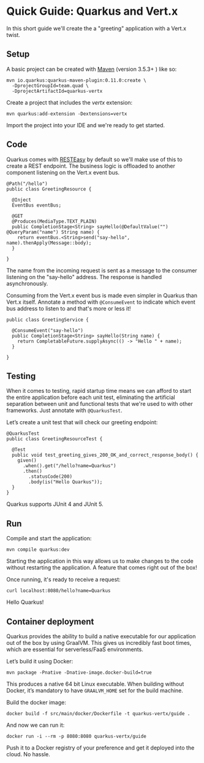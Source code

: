 # Quick Guide: Quarkus and Vert.x
In this short guide we'll create the a "greeting" application with a Vert.x twist.

## Setup
A basic project can be created with [Maven](https://maven.apache.org/download.cgi) (version 3.5.3+ ) like so:

    mvn io.quarkus:quarkus-maven-plugin:0.11.0:create \
      -DprojectGroupId=team.quad \
      -DprojectArtifactId=quarkus-vertx

Create a project that includes the _vertx_ extension:

    mvn quarkus:add-extension -Dextensions=vertx

Import the project into your IDE and we're ready to get started.

## Code
Quarkus comes with [RESTEasy](https://resteasy.github.io/) by default so we'll make use of this to create a REST endpoint. The business logic is offloaded to another component listening on the Vert.x event bus.

    @Path("/hello")
    public class GreetingResource {
    
      @Inject
      EventBus eventBus;
    
      @GET
      @Produces(MediaType.TEXT_PLAIN)
      public CompletionStage<String> sayHello(@DefaultValue("") @QueryParam("name") String name) {
        return eventBus.<String>send("say-hello", name).thenApply(Message::body);
      }
    
    }

The name from the incoming request is sent as a message to the consumer listening on the "say-hello" address. The response is handled asynchronously.

Consuming from the Vert.x event bus is made even simpler in Quarkus than Vert.x itself. Annotate a method with `@ConsumeEvent` to indicate which event bus address to listen to and that's more or less it!

    public class GreetingService {
    
      @ConsumeEvent("say-hello")
      public CompletionStage<String> sayHello(String name) {
        return CompletableFuture.supplyAsync(() -> "Hello " + name);
      }
    
    }

## Testing
When it comes to testing, rapid startup time means we can afford to start the entire application before each unit test, eliminating the artificial separation between unit and functional tests that we're used to with other frameworks. Just annotate with `@QuarkusTest`. 

Let’s create a unit test that will check our greeting endpoint:

    @QuarkusTest
    public class GreetingResourceTest {
    
      @Test
      public void test_greeting_gives_200_OK_and_correct_response_body() {
        given()
          .when().get("/hello?name=Quarkus")
          .then()
            .statusCode(200)
            .body(is("Hello Quarkus"));
      }
    }

Quarkus supports JUnit 4 and JUnit 5.

## Run
Compile and start the application:

    mvn compile quarkus:dev

Starting the application in this way allows us to make changes to the code without restarting the application. A feature that comes right out of the box!

Once running, it's ready to receive a request:

    curl localhost:8080/hello?name=Quarkus

Hello Quarkus!


## Container deployment
Quarkus provides the ability to build a native executable for our application out of the box by using GraalVM. This gives us incredibly fast boot times, which are essential for serverless/FaaS environments.

Let’s build it using Docker:

    mvn package -Pnative -Dnative-image.docker-build=true

This produces a native 64 bit Linux executable. When building without Docker, it’s mandatory to have `GRAALVM_HOME` set for the build machine.

Build the docker image:

    docker build -f src/main/docker/Dockerfile -t quarkus-vertx/guide .

And now we can run it:

    docker run -i --rm -p 8080:8080 quarkus-vertx/guide

Push it to a Docker registry of your preference and get it deployed into the cloud. No hassle.
